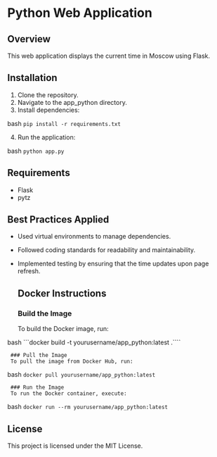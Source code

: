 # Python Web Application

## Overview
This web application displays the current time in Moscow using Flask.

## Installation
1. Clone the repository.
2. Navigate to the app_python directory.
3. Install dependencies:
   
bash
   ```pip install -r requirements.txt```
   
4. Run the application:
   
bash
   ```python app.py```
   

## Requirements
- Flask
- pytz

## Best Practices Applied
- Used virtual environments to manage dependencies.
- Followed coding standards for readability and maintainability.
- Implemented testing by ensuring that the time updates upon page refresh.

   ## Docker Instructions

     ### Build the Image
     To build the Docker image, run:
     
bash
     ```docker build -t yourusername/app_python:latest .````
     

     ### Pull the Image
     To pull the image from Docker Hub, run:
     
bash
     ```docker pull yourusername/app_python:latest```
     

     ### Run the Image
     To run the Docker container, execute:
     
bash
     ```docker run --rm yourusername/app_python:latest```
     
     

## License
This project is licensed under the MIT License.

